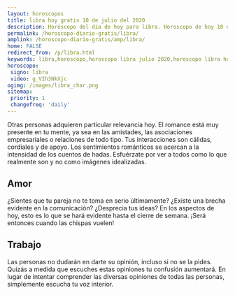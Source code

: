 ```yaml
---
layout: horoscopos
title: libra hoy gratis 10 de julio del 2020 
description: Horóscopo del dia de hoy para libra. Horoscopo de hoy 10 de julio del 2020. Las predicciones de amor, trabajo, vida personal gratis.
permalink: /horoscopo-diario-gratis/libra/
amplink: /horoscopo-diario-gratis/amp/libra/
home: FALSE
redirect_from: /p/libra.html
keywords: libra,horoscopo,horoscopo libra julio 2020,horoscopo libra hoy,tarot libra julio 2020,horoscopo libra,tarot libra hoy,horoscopo de hoy,horoscopo diario,tarot del amor,horoscopo de hoy libra,horoscopo diario del tarot, Horoscopo de hoy libra 10 de julio del 2020,horóscopo del día,signos zodiacales 2020, el horoscopo de hoy
horoscopo:
 signo: libra
 video: g_VIh3NkXjc
ogimg: /images/libra_char.png
sitemap:
 priority: 1
 changefreq: 'daily'
---
```



Otras personas adquieren particular relevancia hoy. El romance está muy presente en tu mente, ya sea en las amistades, las asociaciones empresariales o relaciones de todo tipo. Tus interacciones son cálidas, cordiales y de apoyo. Los sentimientos románticos se acercan a la intensidad de los cuentos de hadas. Esfuérzate por ver a todos como lo que realmente son y no como imágenes idealizadas.

## Amor

¿Sientes que tu pareja no te toma en serio últimamente? ¿Existe una brecha evidente en la comunicación? ¿Desprecia tus ideas? En los aspectos de hoy, esto es lo que se hará evidente hasta el cierre de semana. ¡Será entonces cuando las chispas vuelen!

## Trabajo

Las personas no dudarán en darte su opinión, incluso si no se la pides. Quizás a medida que escuches estas opiniones tu confusión aumentará. En lugar de intentar comprender las diversas opiniones de todas las personas, simplemente escucha tu voz interior.